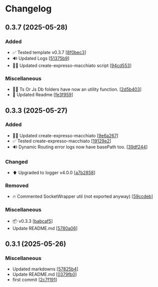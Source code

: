 # Changelog

<a name="0.3.7"></a>
## 0.3.7 (2025-05-28)

### Added

- ✅ Tested template v0.3.7 [[8f0bec3](https://github.com/ExpressoMacchiato/ExpressoMacchiato/commit/8f0bec3b8e6ab172bec9969ba75e2c9ac2ebc208)]
- 🔊 Updated Logs [[51375b9](https://github.com/ExpressoMacchiato/ExpressoMacchiato/commit/51375b922a9ab95fc13f68dde5f96d6b1ab7355c)]
- 👷‍♂️ Updated create-expresso-macchiato script [[94cd553](https://github.com/ExpressoMacchiato/ExpressoMacchiato/commit/94cd5536e763f2c8dd09b40e8f051a9ebab392b5)]

### Miscellaneous

- 🧑‍💻 Ts Or Js Db folders have now an utility function. [[2d5b403](https://github.com/ExpressoMacchiato/ExpressoMacchiato/commit/2d5b4031721772c45f159559a9fa6149cbebbe78)]
- 📝 Updated Readme [[fe3f959](https://github.com/ExpressoMacchiato/ExpressoMacchiato/commit/fe3f9591b6c2d348436d8975df5ca4d7aeda4843)]


<a name="0.3.3"></a>
## 0.3.3 (2025-05-27)

### Added

- 👷‍♂️ Updated create-expresso-macchiato [[9e6a267](https://github.com/ExpressoMacchiato/ExpressoMacchiato/commit/9e6a2675cc85ba17bc39083f8db424f6704caefd)]
- ✅ Tested create-expresso-macchiato [[19129e2](https://github.com/ExpressoMacchiato/ExpressoMacchiato/commit/19129e236db2b7885c031996e2a2cb3fcef03f22)]
- 🔊 Dynamic Routing error logs now have basePath too. [[39df244](https://github.com/ExpressoMacchiato/ExpressoMacchiato/commit/39df2442e9cbc0730dbe98f6eb05796443712289)]

### Changed

- ⬆️ Upgraded to logger v4.0.0 [[a7b2858](https://github.com/ExpressoMacchiato/ExpressoMacchiato/commit/a7b2858c8f82ac1b4d979543277a840ea0d9891f)]

### Removed

- 🔥 Commented SocketWrapper util (not exported anyway) [[59ccdeb](https://github.com/ExpressoMacchiato/ExpressoMacchiato/commit/59ccdebeca29c4796ad30cb64721de75bb33fcbf)]

### Miscellaneous

- 📦 v0.3.3 [[babcaf5](https://github.com/ExpressoMacchiato/ExpressoMacchiato/commit/babcaf56c250d06f008d7b37fcc2c155b30e6c5b)]
-  Update README.md [[5780a06](https://github.com/ExpressoMacchiato/ExpressoMacchiato/commit/5780a0665369ad34ec212bb026907f7b3305e7b9)]


<a name="0.3.1"></a>
## 0.3.1 (2025-05-26)

### Miscellaneous

-  Updated markdowns [[57825b4](https://github.com/ExpressoMacchiato/ExpressoMacchiato/commit/57825b47bb58297ca82612da1dbc10c47d467eb2)]
-  Update README.md [[0379fb0](https://github.com/ExpressoMacchiato/ExpressoMacchiato/commit/0379fb05b818ef6374648684282045fad23cc939)]
-  first commit [[2c7f191](https://github.com/ExpressoMacchiato/ExpressoMacchiato/commit/2c7f191da52150101b256c9f2cfe64f3959c2480)]

